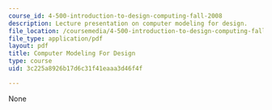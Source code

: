 ```yaml
---
course_id: 4-500-introduction-to-design-computing-fall-2008
description: Lecture presentation on computer modeling for design.
file_location: /coursemedia/4-500-introduction-to-design-computing-fall-2008/3c225a8926b17d6c31f41eaaa3d46f4f_lec3b.pdf
file_type: application/pdf
layout: pdf
title: Computer Modeling For Design
type: course
uid: 3c225a8926b17d6c31f41eaaa3d46f4f

---
```

None